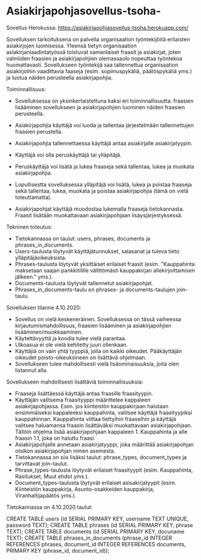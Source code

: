 # Asiakirjapohjasovellus-tsoha-

Sovellus Herokussa: https://asiakirjapohjasovellus-tsoha.herokuapp.com/

Sovelluksen tarkoituksena on palvella organisaation työntekijöitä erilaisten asiakirjojen luomisessa. 
Yleensä tietyn organisaation asiakirjanlaadintatyössä toistuvat samanlaiset fraasit ja asiakirjat, joten valmiiden fraasien ja asiakirjapohjien olemassaolo nopeuttaa työntekoa huomattavasti. 
Sovellukseen työntekijä saa tallennettua organisaation asiakirjoihin vaadittavia faaseja (esim. sopimuspykäliä, päätöspykäliä yms.) ja luotua näiden perusteella asiakirjapohjia. 

Toiminnallisuus:

- Sovelluksessa on yksinkertaistettuna kaksi eri toiminnallisuutta: fraasien lisääminen sovellukseen ja asiakirjapohjien luominen näiden fraasien perusteella. 
- Asiakirjapohjia käyttäjä voi luoda ja tallentaa järjestelmään tallennettujen fraasien perustella.
- Asiakirjapohjia tallennettaessa käyttäjä antaa asiakirjalle asiakirjatyypin.

- Käyttäjä voi olla peruskäyttäjä tai ylläpitäjä.
- Peruskäyttäjä voi lisätä ja lukea fraaseja sekä tallentaa, lukea ja muokata asiakirjapohjia.
- Lopullisestta sovelluksessa ylläpitäjä voi lisätä, lukea ja poistaa fraaseja sekä tallentaa, lukea, muokata ja poistaa asiakirjapohjia (tämä on vielä toteuttamatta).

- Asiakirjapohjat käyttäjä muodostaa lukemalla fraaseja tietokannasta. Fraasit lisätään muokattavaan asiakirjapohjaan lisäysjärjestyksessä.

Tekninen toteutus:

- Tietokannassa on taulut: users, phrases, documents ja phrases_in_documents.
- Users-taulusta löytyvät käyttäjätunnukset, salasanat ja tuleva tieto ylläpitäjäoikeuksista.
- Phrases-taulusta löytyvät yksittäiset erilaiset fraasit (esim. "Kauppahinta maksetaan saajan pankkitilille välittömästi kauppakirjan allekirjoittamisen jälkeen." yms.).
- Documents-taulusta löytyvät tallennetut asiakirjapohjat.
- Phrases_in_documents-taulu on phrases- ja documents-taulujen join-taulu.

Sovelluksen tilanne 4.10.2020:

- Sovellus on vielä keskeneräinen. Sovelluksessa on tässä vaiheessa kirjautumismahdollisuus, fraasien lisääminen ja asiakirjapohjien lisääminen/muokkaaminen. 
- Käytettävyyttä ja koodia tulee vielä parantaa. 
- Ulkoasua ei ole vielä kehitetty juuri ollenkaan.
- Käyttäjiä on vain yhtä tyyppiä, jolla on kaikki oikeudet. Pääkäyttäjän oikeudet poisto-oikeuksineen on lisättävä ohjelmaan.
- Sovellukseen tulee mahdollisesti vielä lisäominaisuuksia, joita olen listannut alla.

Sovellukseen mahdollisesti lisättäviä toiminnallisuuksia:

- Fraaseja lisättäessä käyttäjä antaa fraasille fraasityypin.
- Käyttäjän valitsema fraasityyppi määrittelee kappaleen asiakirjapohjassa. 
  Esim. jos kiinteistön kauppakirjaan halutaan ensimmäiseksi kappaleeksi kauppahinta, valitsee käyttäjä fraasityypiksi kauppahinnan. 
  Kauppahinta viittaa tiettyihin fraaseihin ja käyttäjä valitsee haluamansa fraasin lisättäväksi muokattavaan asiakirjapohjaan. 
  Tällöin ohjelma lisää asiakirjapohjaan kappaleen 1. Kauppahinta ja alle fraasin 1.1, joka on haluttu fraasi.
- Asiakirjapohjalle annetaan asiakirjatyyppi, joka määrittää asiakirjapohjan otsikon asiakirjapohjan nimen asemesta.
- Tietokannassa on siis lisäksi taulut: phrase_types, document_types ja tarvittavat join-taulut.
- Phrase_types-taulusta löytyvät erilaiset fraasityypit (esim. Kauppahinta, Rasitukset, Muut ehdot yms.).
- Document_types-taulusta löytyvät erilaiset asisakirjatyypit (esim. Kiinteistön kauppakirja, Asunto-osakkeiden kauppakirja, Viranhaltijapäätös yms.).

Tietokannassa on 4.10.2020 taulut:

CREATE TABLE users (id SERIAL PRIMARY KEY, username TEXT UNIQUE, password TEXT);
CREATE TABLE phrases (id SERIAL PRIMARY KEY, phrase TEXT);
CREATE TABLE documents (id SERIAL PRIMARY KEY, docuname TEXT);
CREATE TABLE phrases_in_documents (phrase_id INTEGER REFERENCES phrases, document_id INTEGER REFERENCES documents, PRIMARY KEY (phrase_id, document_id));



